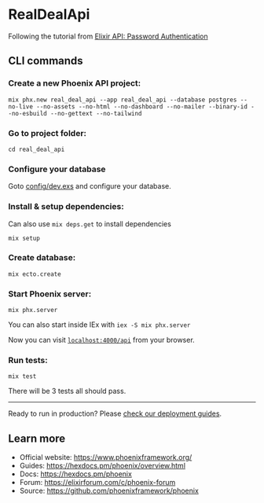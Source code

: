 # RealDealApi
Following the tutorial from [Elixir API: Password Authentication](https://www.youtube.com/watch?v=LGY_eILc8Ks&list=PL2Rv8vpZJz4zM3Go3X-dda478p-6xrmEl)

## CLI commands

### Create a new Phoenix API project:

```
mix phx.new real_deal_api --app real_deal_api --database postgres --no-live --no-assets --no-html --no-dashboard --no-mailer --binary-id --no-esbuild --no-gettext --no-tailwind
```

### Go to project folder:

```
cd real_deal_api
```
### Configure your database

Goto [config/dev.exs](./config/dev.exs) and configure your database.

### Install & setup dependencies:

Can also use `mix deps.get` to install dependencies

```
mix setup
```

### Create database:

```
mix ecto.create
```

### Start Phoenix server:

```
mix phx.server
```
You can also start inside IEx with `iex -S mix phx.server`

Now you can visit [`localhost:4000/api`](http://localhost:4000/api) from your browser.

### Run tests:

```
mix test
```
There will be 3 tests all should pass.

---
Ready to run in production? Please [check our deployment guides](https://hexdocs.pm/phoenix/deployment.html).

## Learn more

  * Official website: https://www.phoenixframework.org/
  * Guides: https://hexdocs.pm/phoenix/overview.html
  * Docs: https://hexdocs.pm/phoenix
  * Forum: https://elixirforum.com/c/phoenix-forum
  * Source: https://github.com/phoenixframework/phoenix
